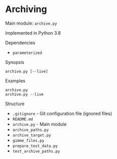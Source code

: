 # Archiving

Main module: `archive.py`

Implemented in Python 3.8

Dependencies

* `parameterized`

Synopsis

```text
archive.py [--live]
```

Examples

```text
archive.py
archive.py --live
```

Structure

* `.gitignore` - Git configuration file (ignored files)
* `README.md`
* `archive.py` - Main module
* `archive_paths.py`
* `archive_target.py`
* `gimme_files.py`
* `prepare_test_data.py`
* `test_archive_paths.py`
